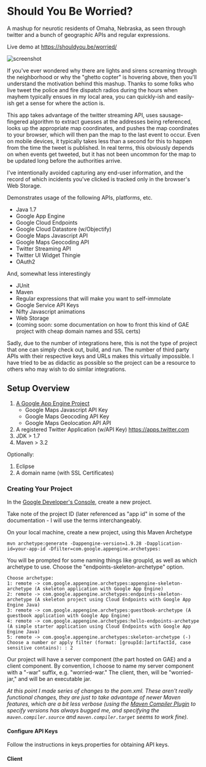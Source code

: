 # Should You Be Worried?

A mashup for neurotic residents of Omaha, Nebraska, as seen through 
twitter and a bunch of geographic APIs and regular expressions.

Live demo at https://shouldyou.be/worried/

![screenshot](https://raw.githubusercontent.com/tmcoma/shouldyou.be/master/docs/images/00-screenshot.png)

If you've ever wondered why there are lights and sirens screaming
through the neighborhood or why the "ghetto copter" is hovering above,
then you'll understand the motivation behind this mashup.  Thanks to
some folks who live tweet the police and fire dispatch radios during
the hours when mayhem typically ensues in my local area, you can quickly-ish
and easily-ish get a sense for where the action is.

This app takes advantage of the twitter streaming API, uses sausage-fingered
algorithm to extract guesses at the addresses being referenced, looks up
the appropriate map coordinates, and pushes the map coordinates to your
browser, which will then pan the map to the last event to occur.  Even on
mobile devices, it typically takes less than a second for this to happen
from the time the tweet is published.  In real terms, this obviously depends
on when events get tweeted, but it has not been uncommon for the map
to be updated long before the authorities arrive.

I've intentionally avoided capturing any end-user information, and the record
of which incidents you've clicked is tracked only in the browser's Web Storage.

Demonstrates usage of the following APIs, platforms, etc.
* Java 1.7
* Google App Engine
* Google Cloud Endpoints
* Google Cloud Datastore (w/Objectify) 
* Google Maps Javascript API
* Google Maps Geocoding API
* Twitter Streaming API
* Twitter UI Widget Thingie
* OAuth2

And, somewhat less interestingly

* JUnit
* Maven
* Regular expressions that will make you want to self-immolate
* Google Service API Keys
* Nifty Javascript animations
* Web Storage
* (coming soon: some documentation on how to front this kind of GAE project 
  with cheap domain names and SSL certs)

Sadly, due to the number of integrations here, this is not the type of project
that one can simply check out, build, and run.  The number of third party APIs
with their respective keys and URLs makes this virtually impossible.  I have
tried to be as didactic as possible so the project can be a resource to others
who may wish to do similar integrations.


## Setup Overview 


1. [A Google App Engine Project](https://console.developers.google.com)
    - Google Maps Javascript API Key
    - Google Maps Geocoding API Key
    - Google Maps Geolocation API API 
1. A registered Twitter Application (w/API Key) https://apps.twitter.com
1. JDK > 1.7
1. Maven > 3.2

Optionally:

1. Eclipse
1. A domain name (with SSL Certificates)

### Creating Your Project
In the [Google Developer's Console](https://console.developers.google.com), create a new project.


Take note of the project ID (later referenced as "app id" in some of the documentation - I will use the terms interchangeably.


On your local machine, create a new project, using this Maven Archetype

```
mvn archetype:generate -Dappengine-version=1.9.28 -Dapplication-id=your-app-id -Dfilter=com.google.appengine.archetypes:
```

You will be prompted for some naming things like groupId, as well as which archetype to use. Choose the "endpoints-skeleton-archetype" option.
```
Choose archetype:
1: remote -> com.google.appengine.archetypes:appengine-skeleton-archetype (A skeleton application with Google App Engine)
2: remote -> com.google.appengine.archetypes:endpoints-skeleton-archetype (A skeleton project using Cloud Endpoints with Google App Engine Java)
3: remote -> com.google.appengine.archetypes:guestbook-archetype (A guestbook application with Google App Engine)
4: remote -> com.google.appengine.archetypes:hello-endpoints-archetype (A simple starter application using Cloud Endpoints with Google App Engine Java)
5: remote -> com.google.appengine.archetypes:skeleton-archetype (-)
Choose a number or apply filter (format: [groupId:]artifactId, case sensitive contains): : 2
```

Our project will have a server component (the part hosted on GAE) and a client component.  By convention, I choose to name my server component with a "-war" suffix, e.g. "worried-war."  The client, then, will be "worried-jar," and will be an executable jar.

*At this point I made series of changes to the pom.xml.   These aren't really functional changes, they are just to take advantage of newer Maven features, which are a bit less verbose (using the [Maven Compiler Plugin](https://maven.apache.org/plugins/maven-compiler-plugin/examples/set-compiler-source-and-target.html) to specify versions has always bugged me, and specifying the `maven.compiler.source` and `maven.compiler.target` seems to work fine).*

####  Configure API Keys
Follow the instructions in keys.properties for obtaining API keys.

#### Client

